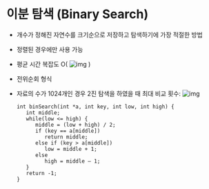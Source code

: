 # 이분 탐색 (Binary Search)



- 개수가 정해진 자연수를 크기순으로 저장하고 탐색하기에 가장 적절한 방법

- 정렬된 경우에만 사용 가능 

- 평균 시간 복잡도 O(  ![img](file:///C:\Users\hjy\AppData\Local\Temp\DRW00002b903a86.gif)  )

- 전위순회 형식

- 자료의 수가 1024개인 경우 2진 탐색을 하였을 때 최대 비교 횟수:  ![img](file:///C:\Users\hjy\AppData\Local\Temp\DRW00002b903a7a.gif)   

  ```
  int binSearch(int *a, int key, int low, int high) {
     int middle;
     while(low <= high) {
        middle = (low + high) / 2;
        if (key == a[middle])
           return middle;
        else if (key > a[middle])
           low = middle + 1;
        else
           high = middle – 1; 
     }
     return -1;
  }
  ```

  

  

